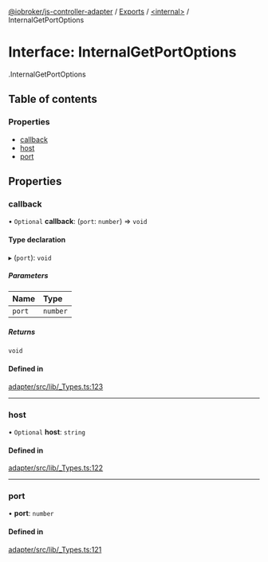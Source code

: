 [@iobroker/js-controller-adapter](../README.md) / [Exports](../modules.md) / [<internal\>](../modules/internal_.md) / InternalGetPortOptions

# Interface: InternalGetPortOptions

[<internal>](../modules/internal_.md).InternalGetPortOptions

## Table of contents

### Properties

- [callback](internal_.InternalGetPortOptions.md#callback)
- [host](internal_.InternalGetPortOptions.md#host)
- [port](internal_.InternalGetPortOptions.md#port)

## Properties

### callback

• `Optional` **callback**: (`port`: `number`) => `void`

#### Type declaration

▸ (`port`): `void`

##### Parameters

| Name | Type |
| :------ | :------ |
| `port` | `number` |

##### Returns

`void`

#### Defined in

[adapter/src/lib/_Types.ts:123](https://github.com/ioBroker/ioBroker.js-controller/blob/6912de44/packages/adapter/src/lib/_Types.ts#L123)

___

### host

• `Optional` **host**: `string`

#### Defined in

[adapter/src/lib/_Types.ts:122](https://github.com/ioBroker/ioBroker.js-controller/blob/6912de44/packages/adapter/src/lib/_Types.ts#L122)

___

### port

• **port**: `number`

#### Defined in

[adapter/src/lib/_Types.ts:121](https://github.com/ioBroker/ioBroker.js-controller/blob/6912de44/packages/adapter/src/lib/_Types.ts#L121)
